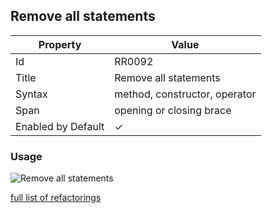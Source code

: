 ## Remove all statements

| Property | Value |
| -------- | ----- |
| Id | RR0092 |
| Title | Remove all statements |
| Syntax | method, constructor, operator |
| Span | opening or closing brace |
| Enabled by Default | &#x2713; |

### Usage

![Remove all statements](../../images/refactorings/RemoveAllStatements.png)

[full list of refactorings](Refactorings.md)